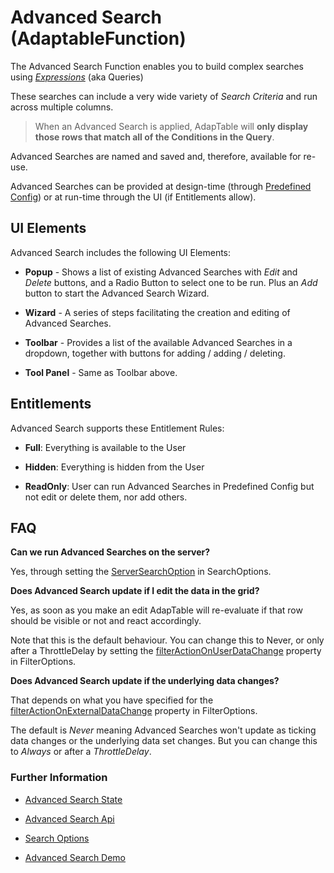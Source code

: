 # Advanced Search (AdaptableFunction)

The Advanced Search Function enables you to build complex searches using [*Expressions*](https://api.adaptabletools.com/classes/_src_predefinedconfig_common_expression_.expression.html) (aka Queries)

These searches can include a very wide variety of *Search Criteria* and run across multiple columns.

 > When an Advanced Search is applied, AdapTable will **only display those rows that match all of the Conditions in the Query**.

Advanced Searches are named and saved and, therefore, available for re-use.

Advanced Searches can be provided at design-time (through [Predefined Config](https://api.adaptabletools.com/interfaces/_src_predefinedconfig_advancedsearchstate_.advancedsearchstate.html)) or at run-time through the UI (if Entitlements allow).

## UI Elements

Advanced Search includes the following UI Elements:

- **Popup** - Shows a list of existing Advanced Searches with *Edit* and *Delete* buttons, and a Radio Button to select one to be run.  Plus an *Add* button to start the Advanced Search Wizard.

- **Wizard** - A series of steps facilitating the creation and editing of Advanced Searches.

- **Toolbar** - Provides a list of the available Advanced Searches in a dropdown, together with buttons for adding / adding / deleting.

- **Tool Panel** - Same as Toolbar above.

## Entitlements

Advanced Search supports these Entitlement Rules:

- **Full**: Everything is available to the User

- **Hidden**: Everything is hidden from the User

- **ReadOnly**: User can run Advanced Searches in Predefined Config but not edit or delete them, nor add others.

## FAQ

**Can we run Advanced Searches on the server?**

Yes, through setting the [ServerSearchOption](https://api.adaptabletools.com/interfaces/_src_adaptableoptions_searchoptions_.searchoptions.html#serversearchoption) in SearchOptions.

**Does Advanced Search update if I edit the data in the grid?**

Yes, as soon as you make an edit AdapTable will re-evaluate if that row should be visible or not and react accordingly.

Note that this is the default behaviour. You can change this to Never, or only after a ThrottleDelay by setting the 
[filterActionOnUserDataChange](https://api.adaptabletools.com/interfaces/_src_adaptableoptions_filteroptions_.filteroptions.html#filteractiononuserdatachange) property in FilterOptions.

**Does Advanced Search update if the underlying data changes?**

That depends on what you have specified for the
[filterActionOnExternalDataChange](https://api.adaptabletools.com/interfaces/_src_adaptableoptions_filteroptions_.filteroptions.html#filteractiononexternaldatachange) property in FilterOptions.

The default is *Never* meaning Advanced Searches won't update as ticking data changes or the underlying data set changes. But you can change this to *Always* or after a *ThrottleDelay*.

### Further Information

- [Advanced Search State](https://api.adaptabletools.com/interfaces/_src_predefinedconfig_advancedsearchstate_.advancedsearchstate.html)

- [Advanced Search Api](https://api.adaptabletools.com/interfaces/_src_api_advancedsearchapi_.advancedsearchapi.html)

- [Search Options](https://api.adaptabletools.com/interfaces/_src_adaptableoptions_searchoptions_.searchoptions.html)

- [Advanced Search Demo](https://demo.adaptabletools.com/search/aggridadvancedsearchdemo)

